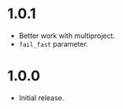 # 1.0.1

-   Better work with multiproject.
-   `fail_fast` parameter.

# 1.0.0

-   Initial release.

